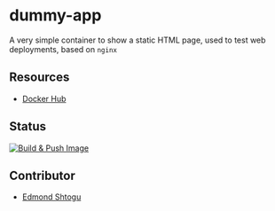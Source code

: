 # dummy-app

A very simple container to show a static HTML page, used to test web deployments, based on `nginx`

## Resources

- [Docker Hub](https://hub.docker.com/r/edmondshtogu/dummy-app/)

## Status
[![Build & Push Image](https://github.com/edmondshtogu/dummy-app/actions/workflows/build-and-push-image.yml/badge.svg)](https://github.com/edmondshtogu/dummy-app/actions/workflows/build-and-push-image.yml)

## Contributor 

- [Edmond Shtogu](https://github.com/edmondshtogu)
